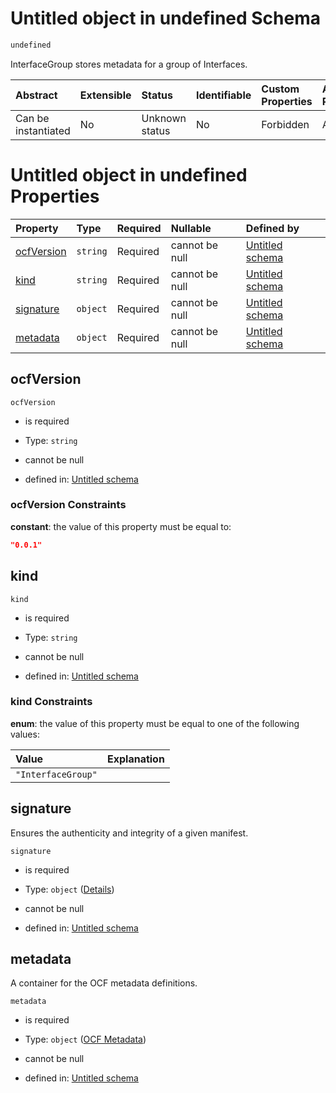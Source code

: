 # Untitled object in undefined Schema

```txt
undefined
```

InterfaceGroup stores metadata for a group of Interfaces.

| Abstract            | Extensible | Status         | Identifiable | Custom Properties | Additional Properties | Access Restrictions | Defined In                                                                             |
| :------------------ | :--------- | :------------- | :----------- | :---------------- | :-------------------- | :------------------ | :------------------------------------------------------------------------------------- |
| Can be instantiated | No         | Unknown status | No           | Forbidden         | Allowed               | none                | [interface-group.json](../../0.0.1/schema/interface-group.json "open original schema") |

# Untitled object in undefined Properties

| Property                  | Type     | Required | Nullable       | Defined by                                                                                                                             |
| :------------------------ | :------- | :------- | :------------- | :------------------------------------------------------------------------------------------------------------------------------------- |
| [ocfVersion](#ocfversion) | `string` | Required | cannot be null | [Untitled schema](interface-group-properties-ocfversion.md "#/properties/ocfVersion#/properties/ocfVersion")                           |
| [kind](#kind)             | `string` | Required | cannot be null | [Untitled schema](interface-group-properties-kind.md "#/properties/kind#/properties/kind")                                             |
| [signature](#signature)   | `object` | Required | cannot be null | [Untitled schema](interface-group-properties-signature.md "#/properties/signature#/properties/signature")                              |
| [metadata](#metadata)     | `object` | Required | cannot be null | [Untitled schema](attribute-properties-ocf-metadata.md "https://projectvoltron.dev/schemas/common/metadata.json#/properties/metadata") |

## ocfVersion



`ocfVersion`

*   is required

*   Type: `string`

*   cannot be null

*   defined in: [Untitled schema](interface-group-properties-ocfversion.md "#/properties/ocfVersion#/properties/ocfVersion")

### ocfVersion Constraints

**constant**: the value of this property must be equal to:

```json
"0.0.1"
```

## kind



`kind`

*   is required

*   Type: `string`

*   cannot be null

*   defined in: [Untitled schema](interface-group-properties-kind.md "#/properties/kind#/properties/kind")

### kind Constraints

**enum**: the value of this property must be equal to one of the following values:

| Value              | Explanation |
| :----------------- | :---------- |
| `"InterfaceGroup"` |             |

## signature

Ensures the authenticity and integrity of a given manifest.

`signature`

*   is required

*   Type: `object` ([Details](interface-group-properties-signature.md))

*   cannot be null

*   defined in: [Untitled schema](interface-group-properties-signature.md "#/properties/signature#/properties/signature")

## metadata

A container for the OCF metadata definitions.

`metadata`

*   is required

*   Type: `object` ([OCF Metadata](attribute-properties-ocf-metadata.md))

*   cannot be null

*   defined in: [Untitled schema](attribute-properties-ocf-metadata.md "https://projectvoltron.dev/schemas/common/metadata.json#/properties/metadata")
